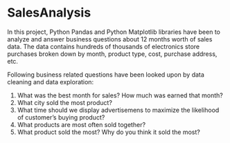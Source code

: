 # SalesAnalysis
In this project, Python Pandas and Python Matplotlib libraries have been to analyze and answer business questions about 12 months worth of sales data. The data contains hundreds of thousands of electronics store purchases broken down by month, product type, cost, purchase address, etc.

Following business related questions have been looked upon by data cleaning and data exploration:  
1) What was the best month for sales? How much was earned that month?  
2) What city sold the most product?  
3) What time should we display advertisemens to maximize the likelihood of customer’s buying product?  
4) What products are most often sold together?  
5) What product sold the most? Why do you think it sold the most?


